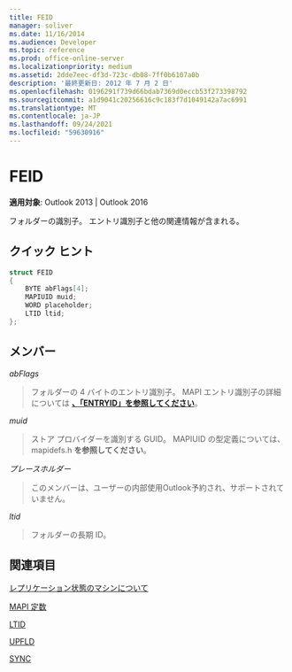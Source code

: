 ```yaml
---
title: FEID
manager: soliver
ms.date: 11/16/2014
ms.audience: Developer
ms.topic: reference
ms.prod: office-online-server
ms.localizationpriority: medium
ms.assetid: 2dde7eec-df3d-723c-db08-7ff0b6107a0b
description: '最終更新日: 2012 年 7 月 2 日'
ms.openlocfilehash: 0196291f739d66bdab7369d0eccb53f273398792
ms.sourcegitcommit: a1d9041c20256616c9c183f7d1049142a7ac6991
ms.translationtype: MT
ms.contentlocale: ja-JP
ms.lasthandoff: 09/24/2021
ms.locfileid: "59630916"
---
```

# <a name="feid"></a>FEID

 
  
**適用対象**: Outlook 2013 | Outlook 2016 
  
フォルダーの識別子。 エントリ識別子と他の関連情報が含まれる。
  
## <a name="quick-info"></a>クイック ヒント

```cpp
struct FEID 
{ 
    BYTE abFlags[4]; 
    MAPIUID muid; 
    WORD placeholder; 
    LTID ltid; 
};
```

## <a name="members"></a>メンバー

 _abFlags_
  
> フォルダーの 4 バイトのエントリ識別子。 MAPI エントリ識別子の詳細については **[、「ENTRYID」を参照してください](entryid.md)**。 
    
 _muid_
  
> ストア プロバイダーを識別する GUID。 MAPIUID の型定義については、mapidefs.h **を参照してください**。 
    
 _プレースホルダー_
  
> このメンバーは、ユーザーの内部使用Outlook予約され、サポートされていません。
    
 _ltid_
  
> フォルダーの長期 ID。
    
## <a name="see-also"></a>関連項目



[レプリケーション状態のマシンについて](about-the-replication-state-machine.md)
  
[MAPI 定数](mapi-constants.md)
  
[LTID](ltid.md)
  
[UPFLD](upfld.md)
  
[SYNC](sync.md)

